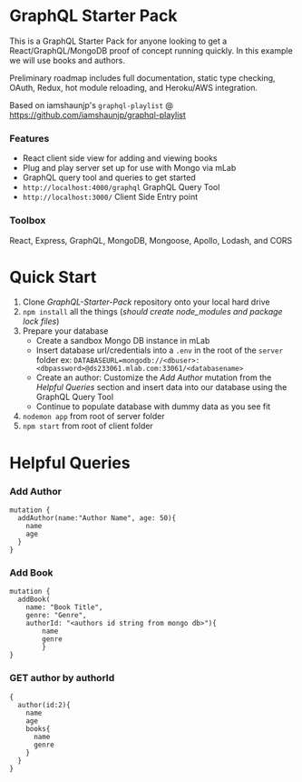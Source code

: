 # GraphQL Starter Pack
This is a GraphQL Starter Pack for anyone looking to get a React/GraphQL/MongoDB proof of concept running quickly. In this example we will use books and authors.

Preliminary roadmap includes full documentation, static type checking, OAuth, Redux, hot module reloading, and Heroku/AWS integration.

Based on iamshaunjp's `graphql-playlist` @ https://github.com/iamshaunjp/graphql-playlist

### Features
* React client side view for adding and viewing books
* Plug and play server set up for use with Mongo via mLab
* GraphQL query tool and queries to get started
* `http://localhost:4000/graphql` GraphQL Query Tool
* `http://localhost:3000/` Client Side Entry point

### Toolbox
React, Express, GraphQL, MongoDB, Mongoose, Apollo, Lodash, and CORS

# Quick Start
1. Clone _GraphQL-Starter-Pack_ repository onto your local hard drive
2. `npm install` all the things (_should create node_modules and package lock files_)
3. Prepare your database
    - Create a sandbox Mongo DB instance in mLab
    - Insert database url/credentials into a `.env` in the root of the `server` folder
	ex: `DATABASEURL=mongodb://<dbuser>:<dbpassword>@ds233061.mlab.com:33061/<databasename>`
    - Create an author: Customize the _Add Author_ mutation from the _Helpful Queries_ section and insert data into our database using the GraphQL Query Tool
    - Continue to populate database with dummy data as you see fit
5. `nodemon app` from root of server folder
6. `npm start` from root of client folder

# Helpful Queries
### Add Author
```
mutation {
  addAuthor(name:"Author Name", age: 50){
    name
    age
  }
}
```

### Add Book
```
mutation {
  addBook(
    name: "Book Title",
    genre: "Genre",
    authorId: "<authors id string from mongo db>"){
  		name
  		genre
		}
}
```

### GET author by authorId
```
{
  author(id:2){
    name
    age
    books{
      name
      genre
    }
  }
}
```
